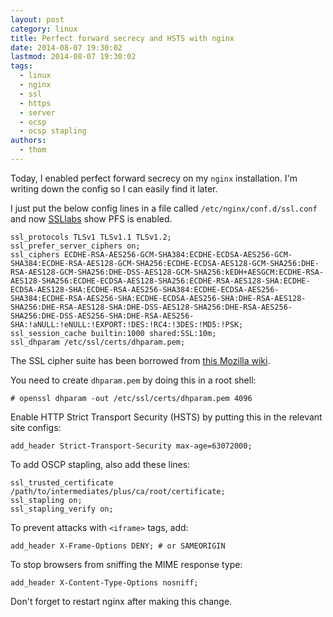 ```yaml
---
layout: post
category: linux
title: Perfect forward secrecy and HSTS with nginx
date: 2014-08-07 19:30:02
lastmod: 2014-08-07 19:30:02
tags:
  - linux
  - nginx
  - ssl
  - https
  - server
  - ocsp
  - ocsp stapling
authors:
  - thom
---
```


Today, I enabled perfect forward secrecy on my `nginx` installation. I'm writing
down the config so I can easily find it later.

<!--more-->

I just put the below config lines in a file called
`/etc/nginx/conf.d/ssl.conf` and now [SSLlabs][1] show PFS is enabled.

    ssl_protocols TLSv1 TLSv1.1 TLSv1.2;
    ssl_prefer_server_ciphers on;
    ssl_ciphers ECDHE-RSA-AES256-GCM-SHA384:ECDHE-ECDSA-AES256-GCM-SHA384:ECDHE-RSA-AES128-GCM-SHA256:ECDHE-ECDSA-AES128-GCM-SHA256:DHE-RSA-AES128-GCM-SHA256:DHE-DSS-AES128-GCM-SHA256:kEDH+AESGCM:ECDHE-RSA-AES128-SHA256:ECDHE-ECDSA-AES128-SHA256:ECDHE-RSA-AES128-SHA:ECDHE-ECDSA-AES128-SHA:ECDHE-RSA-AES256-SHA384:ECDHE-ECDSA-AES256-SHA384:ECDHE-RSA-AES256-SHA:ECDHE-ECDSA-AES256-SHA:DHE-RSA-AES128-SHA256:DHE-RSA-AES128-SHA:DHE-DSS-AES128-SHA256:DHE-RSA-AES256-SHA256:DHE-DSS-AES256-SHA:DHE-RSA-AES256-SHA:!aNULL:!eNULL:!EXPORT:!DES:!RC4:!3DES:!MD5:!PSK;
    ssl_session_cache builtin:1000 shared:SSL:10m;
    ssl_dhparam /etc/ssl/certs/dhparam.pem;


The SSL cipher suite has been borrowed from [this Mozilla wiki][2].

You need to create `dhparam.pem` by doing this in a root shell:

    # openssl dhparam -out /etc/ssl/certs/dhparam.pem 4096

Enable HTTP Strict Transport Security (HSTS) by putting this in the relevant site configs:

    add_header Strict-Transport-Security max-age=63072000;

To add OSCP stapling, also add these lines:

    ssl_trusted_certificate /path/to/intermediates/plus/ca/root/certificate;
    ssl_stapling on;
    ssl_stapling_verify on;

To prevent attacks with `<iframe>` tags, add:

    add_header X-Frame-Options DENY; # or SAMEORIGIN

To stop browsers from sniffing the MIME response type:

    add_header X-Content-Type-Options nosniff;

Don't forget to restart nginx after making this change.

  [1]: https://www.ssllabs.com/ssltest/
  [2]: https://wiki.mozilla.org/Security/Server_Side_TLS
